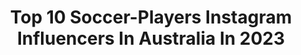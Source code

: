 ---
title: Top 10 Soccer-Players Instagram Influencers In Australia In 2023
description: >-
  Find top soccer-players Instagram influencers in Australia in 2023. Most popular hashtags: #soccer #australia #love #fit.
platform: Instagram
hits: 8
text_top: Discover the top-rated Instagram profiles on inBeat.
text_bottom: inBeat aggregates 8 Instagram influencers like this in Australia for you to contact.
profiles:
  - username: "chan__stone"
    fullname: >-
      Chan Stone
    bio: >-
      •retired soccer player ⚽️ •san clemente ➡️ sydney
    location: "Australia"
    followers: 5257
    engagement: 688
    commentsToLikes: 0.006791
    id: ckap1rjk5vteb0i78lmrkk9gz
    verified: false
    hashtags: ""
  - username: "fitbae__"
    fullname: >-
      fitbae • Shea
    bio: >-
      8 Weeks of Fitbae 💞Link in bio Pro Soccer Player | NASM CPT ⁣⁣⁣⁣ @sheaaaaa ⁣⁣ 💕⁣ ⁣NYC | CT |📍Brisbane, Australia
    location: "Australia"
    followers: 2779
    engagement: 509
    commentsToLikes: 0.102517
    id: ck5zsabm9y4640i142ygm2qdd
    verified: false
    hashtags: "#bandedworkout, #fitness, #homeworkout, #abs"
  - username: "coterojas7"
    fullname: >-
      Maria Jose Rojas
    bio: >-
      Pro soccer player🇨🇿🇦🇺🇺🇸🇩🇪🇱🇹🇯🇵🇨🇱 @nikefootball athlete Chilean National Team @laroja @mjrfootballskills @mariajoserojasacademy
    location: "Australia"
    followers: 126251
    engagement: 245
    commentsToLikes: 0.019637
    id: ck5qb3tonjofc0i11m79ntkm0
    verified: true
    hashtags: "#futbolfemenino, #australia, #futbolfem, #lockdownday1"
  - username: "d10football"
    fullname: >-
      Daniel Cappellaro
    bio: >-
      ⚽️ Street Footballer. Futsal Player. 🐆 @pumaau Athlete 🌍 Played in 5 Continents. MORE SKILLS & TUTORIALS ⬇️
    location: "Australia"
    followers: 310479
    engagement: 182
    commentsToLikes: 0.017302
    id: ck0tvbfhnaoyz0i192huuubco
    verified: true
    hashtags: "#craques, #soccerplayer, #professional, #baller"
  - username: "celiajimdel"
    fullname: >-
      Celia Jiménez
    bio: >-
      ⚽️ 🇪🇸 Player for @ol and @sefutbolfem. ⚡️ @nike Athlete 🚀 Aerospace Engineering & MBA 💡 Ambassador @iberdrola @intea_spain 🐘 Roll Tide 📱 @uncafemedia
    location: "Australia"
    followers: 16194
    engagement: 636
    commentsToLikes: 0.014669
    id: ck5ztutyg15xv0i14593v4z57
    verified: true
    hashtags: "#sportlife, #teamwork, #iberdrola, #womenpower"
  - username: "provskickingclinic"
    fullname: >-
      RUGBY KICKING / SKILLS COACH
    bio: >-
      • EX @cornishpirates RUGBY PLAYER • ONLINE AND FACE TO FACE KICKING / SKILLS COACH • ONLINE TUTORIALS • @velocitysportaus
    location: "Australia"
    followers: 34421
    engagement: 170
    commentsToLikes: 0.083619
    id: ck55puibwbeqh0i1132isgikx
    verified: false
    hashtags: "#crossfit, #rugby, #love, #bodybuilding"
  - username: "alifootballl"
    fullname: >-
      Football • Soccer • Cleats
    bio: >-
      🔥| Daily Cleat & Football Posts 🎥| Semi-Pro Player/Content Creator 📥| Dm/Email For Business 🚫| No Copyright Intended 🎯| Giveaway at 125,000 followers
    location: "Australia"
    followers: 116602
    engagement: 214
    commentsToLikes: 0.018143
    id: ck13879uieu1p0i19ax4l25mz
    verified: false
    hashtags: ""
  - username: "luccas.football"
    fullname: >-
      Luccas Pereira 🇧🇷🇦🇺
    bio: >-
      Football & Performance Coach Strength & Conditioning Public Speaker ᴀᴍʙᴀꜱꜱᴀᴅᴏʀ: @googlepixel @mizunosportsaus Book Your Session - IN PERSON/ONLINE 👉🏼
    location: "Australia"
    followers: 35990
    engagement: 195
    commentsToLikes: 0.031960
    id: ck6ts92th3fdt0j71dspr0oxt
    verified: false
    hashtags: "#couplegoals, #giftfromgoogle, #footballlife, #sydney"
---